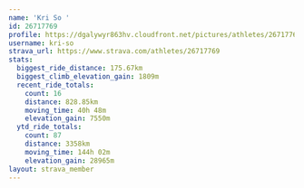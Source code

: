 ```yaml
---
name: 'Kri So '
id: 26717769
profile: https://dgalywyr863hv.cloudfront.net/pictures/athletes/26717769/7761026/14/large.jpg
username: kri-so
strava_url: https://www.strava.com/athletes/26717769
stats:
  biggest_ride_distance: 175.67km
  biggest_climb_elevation_gain: 1809m
  recent_ride_totals:
    count: 16
    distance: 828.85km
    moving_time: 40h 48m
    elevation_gain: 7550m
  ytd_ride_totals:
    count: 87
    distance: 3358km
    moving_time: 144h 02m
    elevation_gain: 28965m
layout: strava_member
--- 
```


